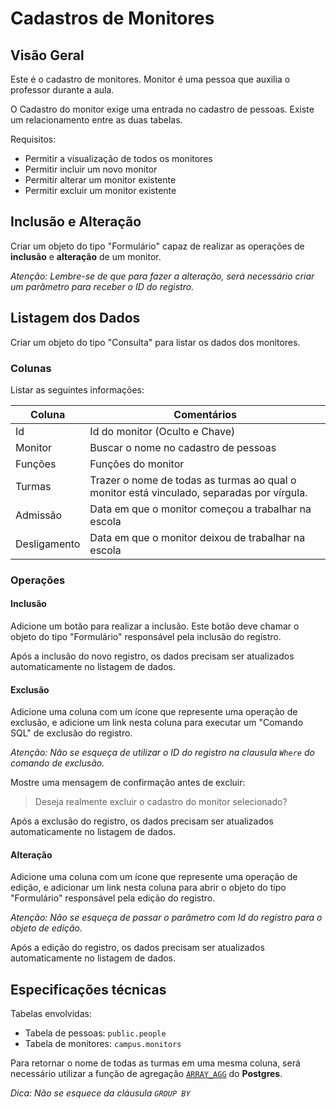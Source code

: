 # Cadastros de Monitores

## Visão Geral
Este é o cadastro de monitores. Monitor é uma pessoa que auxilia o professor durante a aula.

O Cadastro do monitor exige uma entrada no cadastro de pessoas. Existe um relacionamento entre as duas tabelas. 

Requisitos:

- Permitir a visualização de todos os monitores
- Permitir incluir um novo monitor
- Permitir alterar um monitor existente
- Permitir excluir um monitor existente

## Inclusão e Alteração
Criar um objeto do tipo "Formulário" capaz de realizar as operações de __inclusão__ e __alteração__ de um monitor.

_Atenção: Lembre-se de que para fazer a alteração, será necessário criar um parâmetro para receber o ID do registro._

## Listagem dos Dados
Criar um objeto do tipo "Consulta" para listar os dados dos monitores.

### Colunas
Listar as seguintes informações:

| Coluna             | Comentários
|--------------------|-----
| Id                 | Id do monitor (Oculto e Chave)
| Monitor            | Buscar o nome no cadastro de pessoas
| Funções            | Funções do monitor
| Turmas             | Trazer o nome de todas as turmas ao qual o monitor está vinculado, separadas por vírgula.
| Admissão           | Data em que o monitor começou a trabalhar na escola
| Desligamento       | Data em que o monitor deixou de trabalhar na escola

       
### Operações

#### Inclusão
Adicione um botão para realizar a inclusão. Este botão deve chamar o objeto do tipo "Formulário" responsável pela inclusão do registro. 

Após a inclusão do novo registro, os dados precisam ser atualizados automaticamente no listagem de dados.

#### Exclusão
Adicione uma coluna com um ícone que represente uma operação de exclusão, e adicione um link nesta coluna para executar um "Comando SQL" de exclusão do registro.

_Atenção: Não se esqueça de utilizar o ID do registro na clausula `Where` do comando de exclusão._

Mostre uma mensagem de confirmação antes de excluir:
> Deseja realmente excluir o cadastro do monitor selecionado?

Após a exclusão do registro, os dados precisam ser atualizados automaticamente no listagem de dados.

#### Alteração
Adicione uma coluna com um ícone que represente uma operação de edição, e adicionar um link nesta coluna para abrir o objeto do tipo "Formulário" responsável pela edição do registro.

_Atenção: Não se esqueça de passar o parâmetro com Id do registro para o objeto de edição._

Após a edição do registro, os dados precisam ser atualizados automaticamente no listagem de dados.

## Especificações técnicas

Tabelas envolvidas:
- Tabela de pessoas: `public.people`
- Tabela de monitores: `campus.monitors`

Para retornar o nome de todas as turmas em uma mesma coluna, será necessário utilizar a função de agregação [`ARRAY_AGG`](https://www.postgresqltutorial.com/postgresql-aggregate-functions/postgresql-array_agg/) do __Postgres__. 

_Dica: Não se esquece da cláusula `GROUP BY`_





